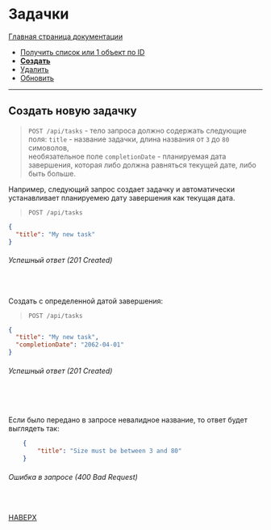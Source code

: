 # Задачки

[Главная страница документации](/README.md)

* [Получить список или 1 объект по ID](/docs/task/task-get.md)
* **[Создать](/docs/task/task-create.md)**   
* [Удалить](/docs/task/task-delete.md) 
* [Обновить](/docs/task/task-update.md)
---

## Создать новую задачку

> `POST /api/tasks` - тело запроса должно содержать следующие поля:
> `title` - название задачки, длина названия от `3` до `80` симоволов,  
> необязательное поле `completionDate` - планируемая дата завершения, которая либо должна равняться текущей дате, либо быть больше.

Например, следующий запрос создает задачку и автоматически устанавливает планируемею дату завершения как текущая дата.
> `POST /api/tasks`
```json
{
  "title": "My new task"
}
```
###### Успешный ответ (201 Created)
<br>

Создать с определенной датой завершения:

> `POST /api/tasks`
```json
{
  "title": "My new task",
  "completionDate": "2062-04-01"
}
```
 
###### Успешный ответ (201 Created)

<br><br>

Если было передано в запросе невалидное название, то ответ будет выглядеть так:
```json
    {
        "title": "Size must be between 3 and 80"
    }
```
###### Ошибка в запросе (400 Bad Request)
<br>


[НАВЕРХ](#задачки)